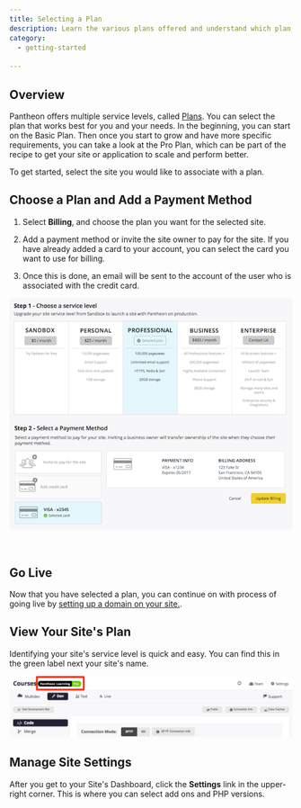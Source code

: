```yaml
---
title: Selecting a Plan
description: Learn the various plans offered and understand which plan meets your unique needs.
category:
  - getting-started

---
```


## Overview
Pantheon offers multiple service levels, called [Plans](https://www.getpantheon.com/pricing). You can select the plan that works best for you and your needs. In the beginning, you can start on the Basic Plan. Then once you start to grow and have more specific requirements, you can take a look at the Pro Plan, which can be part of the recipe to get your site or application to scale and perform better.


To get started, select the site you would like to associate with a plan.


## Choose a Plan and Add a Payment Method

1. Select **Billing**, and choose the plan you want for the selected site.

2. Add a payment method or invite the site owner to pay for the site.  If you have already added a card to your account, you can select the card you want to use for billing.  
3. Once this is done, an email will be sent to the account of the user who is associated with the credit card.

![Select a plan from dashboard](/source/docs/assets/images/select-a-plan-and-billing.png)  

 
## Go Live
Now that you have selected a plan, you can continue on with process of going live by [setting up a domain on your site.](/docs/articles/going-live).


## View Your Site's Plan

Identifying your site's service level is quick and easy. You can find this in the green label next your site's name.

![confirm new plan](/source/docs/assets/images/confirm-plan-dashboard.png)

## Manage Site Settings

After you get to your Site's Dashboard, click the **Settings** link in the upper-right corner. This is where you can select add ons and PHP versions.
